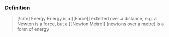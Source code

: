 ### Definition
>[!cite] Energy
>Energy is a [[Force]] exterted over a distance, e.g. a Newton is a force, but a [[Newton Metre]] (newtons over a metre) is a form of energy

